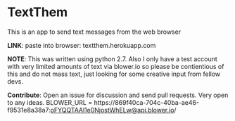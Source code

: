 TextThem
========

This is an app to send text messages from the web browser

**LINK**: paste into browser: textthem.herokuapp.com 

**NOTE**: This was written using python 2.7. Also I only have a test account with very limited amounts of text via blower.io so please be contientious of this and do not mass text, just looking for some creative input from fellow devs. 

**Contribute**: Open an issue for discussion and send pull requests. Very open to any ideas.
                BLOWER_URL = https://869f40ca-704c-40ba-ae46-f9531e8a38a7:oFYQQTAAl1e0NjostWhELw@api.blower.io/


